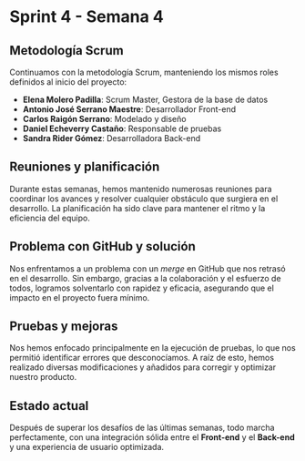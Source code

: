 # Sprint 4 - Semana 4

## Metodología Scrum

Continuamos con la metodología Scrum, manteniendo los mismos roles definidos al inicio del proyecto:

- **Elena Molero Padilla**: Scrum Master, Gestora de la base de datos
- **Antonio José Serrano Maestre**: Desarrollador Front-end
- **Carlos Raigón Serrano**: Modelado y diseño
- **Daniel Echeverry Castaño**: Responsable de pruebas
- **Sandra Rider Gómez**: Desarrolladora Back-end

## Reuniones y planificación

Durante estas semanas, hemos mantenido numerosas reuniones para coordinar los avances y resolver cualquier obstáculo que surgiera en el desarrollo. La planificación ha sido clave para mantener el ritmo y la eficiencia del equipo.

## Problema con GitHub y solución

Nos enfrentamos a un problema con un *merge* en GitHub que nos retrasó en el desarrollo. Sin embargo, gracias a la colaboración y el esfuerzo de todos, logramos solventarlo con rapidez y eficacia, asegurando que el impacto en el proyecto fuera mínimo.

## Pruebas y mejoras

Nos hemos enfocado principalmente en la ejecución de pruebas, lo que nos permitió identificar errores que desconocíamos. A raíz de esto, hemos realizado diversas modificaciones y añadidos para corregir y optimizar nuestro producto.

## Estado actual

Después de superar los desafíos de las últimas semanas, todo marcha perfectamente, con una integración sólida entre el **Front-end** y el **Back-end** y una experiencia de usuario optimizada.



